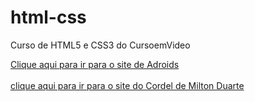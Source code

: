 # html-css
 Curso de HTML5 e CSS3 do CursoemVideo

 <a href="./projetos-exercicios/exercicio-android/ex-android-revisado/index2.html" target="_blank">Clique aqui para ir para o site de Adroids</a> <br><br>
 <a href="./projetos-exercicios/exercicio-cordel/ex-cordel-revisado/index.html" target="_blank">clique aqui para ir para o site do Cordel de Milton Duarte</a>